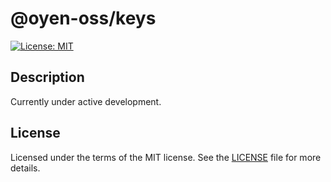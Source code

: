 # @oyen-oss/keys

[![License: MIT](https://img.shields.io/badge/License-MIT-yellow.svg)](https://opensource.org/licenses/MIT)

## Description

Currently under active development.

## License

Licensed under the terms of the MIT license. See the [LICENSE](LICENSE) file for more details.
